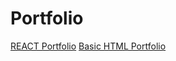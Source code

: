 # Portfolio

[REACT Portfolio](https://github.com/Ramiyashree/React_Portfolio)
[Basic HTML Portfolio](https://github.com/Ramiyashree/Portfolio)
